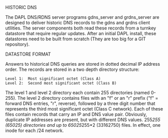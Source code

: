 
HISTORIC DNS

The DAPL DNS/RDNS server programs gdns_server and grdns_server are designed to deliver historic DNS records
to the gdns and grdns client utllities. The server components both read these records from a turnkey datastore 
that require regular updates. After an initial DAPL install, these datastores need to be built from scratch (They 
are too big for a GIT repository). 

DATASTORE FORMAT

Answers to historical DNS queries are stored in dotted decimal IP address order. The records are stored in
a two depth directory structure:

    Level 1:  Most significant octet (Class A)
    Level 2:  Second most significant octet (Class B)

The level 1 and level 2 directory each contain 255 directories (named 0-255). The level 2 directory contains
files with an "f" or an "r" prefix ("f" = forward DNS entries, "r", reverse), followed by a three digit number
that represents the third most significant octet (Class C network). Each of these files contain records that 
carry an IP and DNS value pair. Obviously, duplicate IP addresses are present, but with different DNS values. 
255*255 (65025) directories and up to  65025*255*2 (33162750) files. In effect, one inode for each /24 network.



